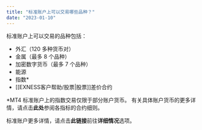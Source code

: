 ```yaml
---
title: "标准账户上可以交易哪些品种？"
date: "2023-01-10"
---
```


标准账户上可以交易的品种包括：

- 外汇（120 多种货币对）
- 金属（最多 8 个品种）
- 加密数字货币（最多 7 个品种）
- 能源
- 指数*
- [[EXNESS客户帮助/股票|股票]]差价合约

*MT4 标准账户上的指数交易仅限于部分账户货币。 有关具体账户货币的更多详情，请点击**此处**参阅各指标的合约细则。

标准账户更多详情，请点击**此链接**前往**详细情况**选项。
